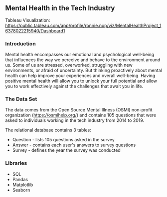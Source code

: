 ## Mental Health in the Tech Industry
Tableau Visualization: https://public.tableau.com/app/profile/ronnie.nop/viz/MentalHealthProject_16378022215940/Dashboard1

### Introduction
Mental health encompasses our emotional and psychological well-being that influences the way we perceive and behave to the environment around us. Some of us are stressed, overworked, struggling with new environments, or afraid of uncertainty. But thinking proactively about mental health can help improve your experiences and overall well-being. Having positive mental health will allow you to unlock your full potential and allow you to work effectively against the challenges that await you in life.

### The Data Set
The data comes from the Open Source Mental Illness (OSMI) non-profit organization (https://osmihelp.org/) and contains 105 questions that were asked to individuals working in the tech industry from 2014 to 2019. 

The relational database contains 3 tables: 
* Question - lists 105 questions asked in the survey
* Answer - contains each user's answers to survey questions
* Survey - defines the year the survey was conducted

### Libraries
* SQL 
* Pandas 
* Matplotlib
* Seaborn 
